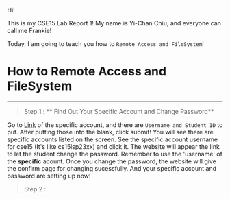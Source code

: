 Hi!

This is my CSE15 Lab Report 1! My name is Yi-Chan Chiu, and everyone can call me Frankie!

Today, I am going to teach you how to `Remote Access and FileSystem`!

# How to Remote Access and FileSystem
--------------------------------------
> Step 1 : ** Find Out Your Specific Account and Change Password**

Go to [Link](https://sdacs.ucsd.edu/~icc/index.php) of the specific account, and there are `Username and Student ID` to put. After putting those into the blank, click submit!
You will see there are specific accounts listed on the screen. See the specific account username for cse15 (It's like cs15lsp23xx) and click it. The website will
appear the link to let the student change the password. Remember to use the 'username' of the **specific** acount. Once you change the password, the website will
give the confirm page for changing sucessfully. And your specific account and password are setting up now!

> Step 2 :
